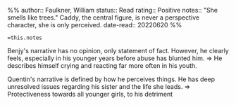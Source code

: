 %%
author:: Faulkner, William
status:: Read
rating:: Positive
notes:: "She smells like trees." Caddy, the central figure, is never a perspective character, she is only perceived.
date-read:: 20220620
%%

`=this.notes`

Benjy's narrative has no opinion, only statement of fact. However, he clearly feels, especially in his younger years before abuse has blunted him. => He describes himself crying and reacting far more often in his youth.

Quentin's narrative is defined by how he perceives things. He has deep unresolved issues regarding his sister and the life she leads. => Protectiveness towards all younger girls, to his detriment